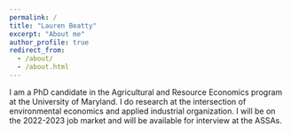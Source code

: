 ```yaml
---
permalink: /
title: "Lauren Beatty"
excerpt: "About me"
author_profile: true
redirect_from: 
  - /about/
  - /about.html
---
```


I am a PhD candidate in the Agricultural and Resource Economics program at the University of Maryland.  I do research at the intersection of environmental economics and applied industrial organization.  I will be on the 2022-2023 job market and will be available for interview at the ASSAs.

